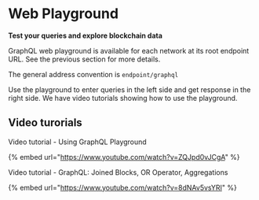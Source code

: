 # Web Playground

**Test your queries and explore blockchain data**

GraphQL web playground is available for each network at its root endpoint URL. See the previous section for more details.

The general address convention is `endpoint/graphql`

Use the playground to enter queries in the left side and get response in the right side. We have video tutorials showing how to use the playground.

## Video turorials

Video tutorial - Using GraphQL Playground

{% embed url="https://www.youtube.com/watch?v=ZQJpd0vJCgA" %}

Video tutorial - GraphQL: Joined Blocks, OR Operator, Aggregations

{% embed url="https://www.youtube.com/watch?v=8dNAv5vsYRI" %}
